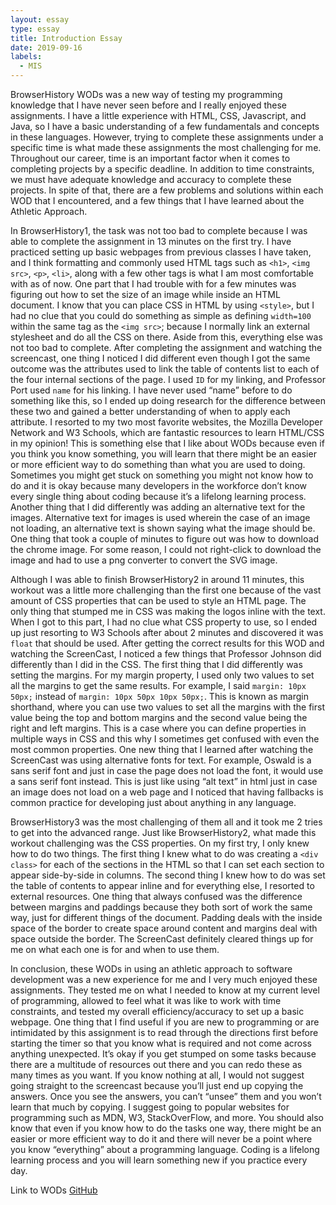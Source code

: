 ```yaml
---
layout: essay
type: essay
title: Introduction Essay
date: 2019-09-16
labels:
  - MIS
---
```

BrowserHistory WODs was a new way of testing my programming knowledge that I have never seen before and I really enjoyed these assignments.  I have a little experience with HTML, CSS, Javascript, and Java, so I have a basic understanding of a few fundamentals and concepts in these languages.  However, trying to complete these assignments under a specific time is what made these assignments the most challenging for me.  Throughout our career, time is an important factor when it comes to completing projects by a specific deadline.  In addition to time constraints, we must have adequate knowledge and accuracy to complete these projects.  In spite of that, there are a few problems and solutions within each WOD that I encountered, and a few things that I have learned about the Athletic Approach.

In BrowserHistory1, the task was not too bad to complete because I was able to complete the assignment in 13 minutes on the first try.  I have practiced setting up basic webpages from previous classes I have taken, and I think formatting and commonly used HTML tags such as `<h1>`, `<img src>`, `<p>`, `<li>`, along with a few other tags is what I am most comfortable with as of now.  One part that I had trouble with for a few minutes was figuring out how to set the size of an image while inside an HTML document.  I know that you can place CSS in HTML by using `<style>`, but I had no clue that you could do something as simple as defining `width=100` within the same tag as the `<img src>`; because I normally link an external stylesheet and do all the CSS on there.  Aside from this, everything else was not too bad to complete.  After completing the assignment and watching the screencast, one thing I noticed I did different even though I got the same outcome was the attributes used to link the table of contents list to each of the four internal sections of the page.  I used `ID` for my linking, and Professor Port used `name` for his linking.  I have never used “name” before to do something like this, so I ended up doing research for the difference between these two and gained a better understanding of when to apply each attribute.  I resorted to my two most favorite websites, the Mozilla Developer Network and W3 Schools, which are fantastic resources to learn HTML/CSS in my opinion!  This is something else that I like about WODs because even if you think you know something, you will learn that there might be an easier or more efficient way to do something than what you are used to doing.  Sometimes you might get stuck on something you might not know how to do and it is okay because many developers in the workforce don’t know every single thing about coding because it’s a lifelong learning process.  Another thing that I did differently was adding an alternative text for the images.  Alternative text for images is used wherein the case of an image not loading, an alternative text is shown saying what the image should be.  One thing that took a couple of minutes to figure out was how to download the chrome image.  For some reason, I could not right-click to download the image and had to use a png converter to convert the SVG image.

Although I was able to finish BrowserHistory2 in around 11 minutes, this workout was a little more challenging than the first one because of the vast amount of CSS properties that can be used to style an HTML page.  The only thing that stumped me in CSS was making the logos inline with the text.  When I got to this part, I had no clue what CSS property to use, so I ended up just resorting to W3 Schools after about 2 minutes and discovered it was `float` that should be used.  After getting the correct results for this WOD and watching the ScreenCast, I noticed a few things that Professor Johnson did differently than I did in the CSS.  The first thing that I did differently was setting the margins.  For my margin property, I used only two values to set all the margins to get the same results.  For example, I said `margin: 10px 50px;` instead of `margin: 10px 50px 10px 50px;`.  This is known as margin shorthand, where you can use two values to set all the margins with the first value being the top and bottom margins and the second value being the right and left margins.  This is a case where you can define properties in multiple ways in CSS and this why I sometimes get confused with even the most common properties.  One new thing that I learned after watching the ScreenCast was using alternative fonts for text.  For example, Oswald is a sans serif font and just in case the page does not load the font, it would use a sans serif font instead.  This is just like using “alt text” in html just in case an image does not load on a web page and I noticed that having fallbacks is common practice for developing just about anything in any language.

BrowserHistory3 was the most challenging of them all and it took me 2 tries to get into the advanced range.  Just like BrowserHistory2, what made this workout challenging was the CSS properties.  On my first try, I only knew how to do two things.  The first thing I knew what to do was creating a `<div class>` for each of the sections in the HTML so that I can set each section to appear side-by-side in columns.  The second thing I knew how to do was set the table of contents to appear inline and for everything else, I resorted to external resources.  One thing that always confused was the difference between margins and paddings because they both sort of work the same way, just for different things of the document.  Padding deals with the inside space of the border to create space around content and margins deal with space outside the border.  The ScreenCast definitely cleared things up for me on what each one is for and when to use them.

In conclusion, these WODs in using an athletic approach to software development was a new experience for me and I very much enjoyed these assignments.  They tested me on what I needed to know at my current level of programming, allowed to feel what it was like to work with time constraints, and tested my overall efficiency/accuracy to set up a basic webpage.  One thing that I find useful if you are new to programming or are intimidated by this assignment is to read through the directions first before starting the timer so that you know what is required and not come across anything unexpected.  It’s okay if you get stumped on some tasks because there are a multitude of resources out there and you can redo these as many times as you want.  If you know nothing at all, I would not suggest going straight to the screencast because you’ll just end up copying the answers.  Once you see the answers, you can’t “unsee” them and you won’t learn that much by copying.  I suggest going to popular websites for programming such as MDN, W3, StackOverFlow, and more.  You should also know that even if you know how to do the tasks one way, there might be an easier or more efficient way to do it and there will never be a point where you know “everything” about a programming language.  Coding is a lifelong learning process and you will learn something new if you practice every day.

Link to WODs
[GitHub](https://github.com/shaneksh/ITM352_F19_repo/tree/master/WODs)
